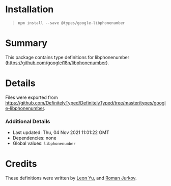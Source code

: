 # Installation
> `npm install --save @types/google-libphonenumber`

# Summary
This package contains type definitions for libphonenumber (https://github.com/googlei18n/libphonenumber).

# Details
Files were exported from https://github.com/DefinitelyTyped/DefinitelyTyped/tree/master/types/google-libphonenumber.

### Additional Details
 * Last updated: Thu, 04 Nov 2021 11:01:22 GMT
 * Dependencies: none
 * Global values: `libphonenumber`

# Credits
These definitions were written by [Leon Yu](https://github.com/leonyu), and [Roman Jurkov](https://github.com/winfinit).
